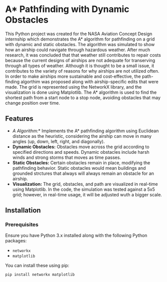 # A* Pathfinding with Dynamic Obstacles

This Python project was created for the NASA Aviation Concept Design internship which demonstrates the A* algorithm for pathfinding on a grid with dynamic and static obstacles. The algorithm was simulated to show how an airship could navigate through hazardous weather. After much research, it was concluded that that weather still contributes to repair costs because the current designs of airships are not adequate for transerving through all types of weather. Although it is thought to be a small issue, it contributes to the variety of reasons for why airships are not utilized often. In order to make airships more sustainable and cost-effective, the path-finding algorthim was proposed along with airship-specific edits that were made. The grid is represented using the NetworkX library, and the visualization is done using Matplotlib. The A* algorithm is used to find the shortest path from a start node to a stop node, avoiding obstacles that may change position over time.

## Features

- **A* Algorithm:** Implements the A* pathfinding algorithm using Euclidean distance as the heuristic, considering the airship can move in many angles (up, down, left, right, and diagonally).
- **Dynamic Obstacles:** Obstacles move across the grid according to specified directions and speeds. Dynamic obstacles include harsh winds and strong storms that moves as time passes.
- **Static Obstacles:** Certain obstacles remain in place, modifying the pathfinding behavior. Static obstacles would mean buildings and grounded strctures that always will always remain  an obstacle for an airship.
- **Visualization:** The grid, obstacles, and path are visualized in real-time using Matplotlib. In the code, the simulation was tested against a 5x5 grid; however, in real-time usage, it will be adjusted wuth a bigger scale.

## Installation

### Prerequisites

Ensure you have Python 3.x installed along with the following Python packages:

- `networkx`
- `matplotlib`

You can install these using pip:

```bash
pip install networkx matplotlib

